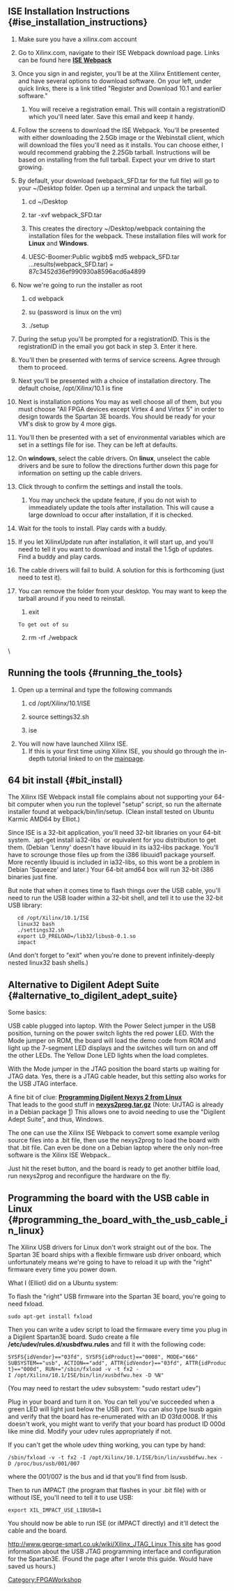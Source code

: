 ## ISE Installation Instructions {#ise_installation_instructions}

1.  Make sure you have a xilinx.com account
2.  Go to Xilinx.com, navigate to their ISE Webpack download page. Links
    can be found here [**ISE
    Webpack**](http://www.xilinx.com/tools/webpack.htm)
3.  Once you sign in and register, you'll be at the Xilinx Entitlement
    center, and have several options to download software. On your left,
    under quick links, there is a link titled "Register and Download
    10.1 and earlier software."
    1.  You will receive a registration email. This will contain a
        registrationID which you'll need later. Save this email and keep
        it handy.
4.  Follow the screens to download the ISE Webpack. You'll be presented
    with either downloading the 2.5Gb image or the Webinstall client,
    which will download the files you'll need as it installs. You can
    choose either, I would recommend grabbing the 2.25Gb tarball.
    Instructions will be based on installing from the full tarball.
    Expect your vm drive to start growing.
5.  By default, your download (webpack_SFD.tar for the full file) will
    go to your \~/Desktop folder. Open up a terminal and unpack the
    tarball.
    1.   cd  ~/Desktop 

    2.  tar -xvf webpack_SFD.tar 

    3.  This creates the directory \~/Desktop/webpack containing the
        installation files for the webpack. These installation files
        will work for **Linux** and **Windows**.

    4.   UESC-Boomer:Public wgibb$ md5 webpack_SFD.tar ...results(webpack_SFD.tar) = 87c3452d36ef990930a8596acd6a4899 
6.  Now we're going to run the installer as root
    1.   cd webpack 

    2.   su (password is linux on the vm) 

    3.   ./setup 
7.  During the setup you'll be prompted for a registrationID. This is
    the registrationID in the email you got back in step 3. Enter it
    here.
8.  You'll then be presented with terms of service screens. Agree
    through them to proceed.
9.  Next you'll be presented with a choice of installation directory.
    The default choise, /opt/Xilinx/10.1 is fine
10. Next is installation options You may as well choose all of them, but
    you must choose "All FPGA devices except Virtex 4 and Virtex 5" in
    order to design towards the Spartan 3E boards. You should be ready
    for your VM's disk to grow by 4 more gigs.
11. You'll then be presented with a set of environmental variables which
    are set in a settings file for ise. They can be left at defaults.
12. On **windows**, select the cable drivers. On **linux**, unselect the
    cable drivers and be sure to follow the directions further down this
    page for information on setting up the cable drivers.
13. Click through to confirm the settings and install the tools.
    1.  You may uncheck the update feature, if you do not wish to
        immeadiately update the tools after installation. This will
        cause a large download to occur after installation, if it is
        checked.
14. Wait for the tools to install. Play cards with a buddy.
15. If you let XilinxUpdate run after installation, it will start up,
    and you'll need to tell it you want to download and install the
    1.5gb of updates. Find a buddy and play cards.
16. The cable drivers will fail to build. A solution for this is
    forthcoming (just need to test it).
17. You can remove the folder from your desktop. You may want to keep
    the tarball around if you need to reinstall.
    1.   exit 

        To get out of su

    2.   rm -rf ./webpack 

\

## Running the tools {#running_the_tools}

1.  Open up a terminal and type the following commands
    1.   cd /opt/Xilinx/10.1/ISE 

    2.   source settings32.sh 

    3.   ise 
2.  You will now have launched Xilinx ISE.
    1.  If this is your first time using Xilinx ISE, you should go
        through the in-depth tutorial linked to on the
        [mainpage](FPGA_Workshop#Xilinx_Links).

## 64 bit install {#bit_install}

The Xilinx ISE Webpack install file complains about not supporting your
64-bit computer when you run the toplevel "setup" script, so run the
alternate installer found at webpack/bin/lin/setup. (Clean install
tested on Ubuntu Karmic AMD64 by Elliot.)

Since ISE is a 32-bit application, you'll need 32-bit libraries on your
64-bit system. \`apt-get install ia32-libs\` or equivalent for you
distribution to get them. (Debian 'Lenny' doesn't have libuuid in its
ia32-libs package. You'll have to scrounge those files up from the i386
libuuid1 package yourself. More recently libuuid is included in
ia32-libs, so this wont be a problem in Debian 'Squeeze' and later.)
Your 64-bit amd64 box will run 32-bit i386 binaries just fine.

But note that when it comes time to flash things over the USB cable,
you'll need to run the USB loader within a 32-bit shell, and tell it to
use the 32-bit USB library:

`   cd /opt/Xilinx/10.1/ISE`\
`   linux32 bash`\
`   ./settings32.sh`\
`   export LD_PRELOAD=/lib32/libusb-0.1.so`\
`   impact`

(And don't forget to "exit" when you're done to prevent
infinitely-deeply nested linux32 bash shells.)

## Alternative to Digilent Adept Suite {#alternative_to_digilent_adept_suite}

Some basics:

USB cable plugged into laptop. With the Power Select jumper in the USB
position, turning on the power switch lights the red power LED. With the
Mode jumper on ROM, the board will load the demo code from ROM and light
up the 7-segment LED displays and the switches will turn on and off the
other LEDs. The Yellow Done LED lights when the load completes.

With the Mode jumper in the JTAG position the board starts up waiting
for JTAG data. Yes, there is a JTAG cable header, but this setting also
works for the USB JTAG interface.

A fine bit of clue: [**Programming Digilent Nexys 2 from
Linux**](http://www.edaboard.com/ftopic345414.html)\
That leads to the good stuff in
[**nexys2prog.tar.gz**](http://plausible.org/andy/nexys2prog.tar.gz)
(Note: UrJTAG is already in a Debian package
[1](http://packages.debian.org/squeeze/urjtag)) This allows one to avoid
needing to use the "Digilent Adept Suite", and thus, Windows.

The one can use the Xilinx ISE Webpack to convert some example verilog
source files into a .bit file, then use the nexys2prog to load the board
with that .bit file. Can even be done on a Debian laptop where the only
non-free software is the Xilinx ISE Webpack..

Just hit the reset button, and the board is ready to get another bitfile
load, run nexys2prog and reconfigure the hardware on the fly.

## Programming the board with the USB cable in Linux {#programming_the_board_with_the_usb_cable_in_linux}

The Xilinx USB drivers for Linux don't work straight out of the box. The
Spartan 3E board ships with a flexible firmware usb driver onboard,
which unfortunately means we're going to have to reload it up with the
"right" firmware every time you power down.

What I (Elliot) did on a Ubuntu system:

To flash the "right" USB firmware into the Spartan 3E board, you're
going to need fxload.

`sudo apt-get install fxload`

Then you can write a udev script to load the firmware every time you
plug in a Digilent Spartan3E board. Sudo create a file
**/etc/udev/rules.d/xusbdfwu.rules** and fill it with the following
code:

`SYSFS{idVendor}=="03fd", SYSFS{idProduct}=="0008", MODE="666"`\
`SUBSYSTEM=="usb", ACTION=="add", ATTR{idVendor}=="03fd", ATTR{idProduct}=="000d", RUN+="/sbin/fxload -v -t fx2 -I /opt/Xilinx/10.1/ISE/bin/lin/xusbdfwu.hex -D %N"`

(You may need to restart the udev subsystem: "sudo restart udev")

Plug in your board and turn it on. You can tell you've succeeded when a
green LED will light just below the USB port. You can also type lsusb
again and verify that the board has re-enumerated with an ID 03fd:0008.
If this doesn't work, you might want to verify that your board has
product ID 000d like mine did. Modify your udev rules appropriately if
not.

If you can't get the whole udev thing working, you can type by hand:

`/sbin/fxload -v -t fx2 -I /opt/Xilinx/10.1/ISE/bin/lin/xusbdfwu.hex -D /proc/bus/usb/001/007`

where the 001/007 is the bus and id that you'll find from lsusb.

Then to run iMPACT (the program that flashes in your .bit file) with or
without ISE, you'll need to tell it to use USB:

`export XIL_IMPACT_USE_LIBUSB=1`

You should now be able to run ISE (or iMPACT directly) and it'll detect
the cable and the board.

[http://www.george-smart.co.uk/wiki/Xilinx_JTAG_Linux This
site](http://www.george-smart.co.uk/wiki/Xilinx_JTAG_Linux_This_site)
has good information about the USB JTAG programming interface and
configuration for the Spartan3E. (Found the page after I wrote this
guide. Would have saved us hours.)

[Category:FPGAWorkshop](Category:FPGAWorkshop)
